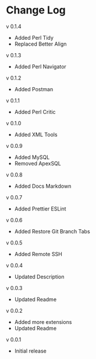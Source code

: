 # Change Log
v 0.1.4
- Added Perl Tidy
- Replaced Better Align

v 0.1.3
- Added Perl Navigator

v 0.1.2
- Added Postman

v 0.1.1
- Added Perl Critic

v 0.1.0
- Added XML Tools

v 0.0.9
- Added MySQL
- Removed ApexSQL

v 0.0.8
- Added Docs Markdown

v 0.0.7
- Added Prettier ESLint

v 0.0.6
- Added Restore Git Branch Tabs

v 0.0.5
- Added Remote SSH

v 0.0.4
- Updated Description

v 0.0.3
- Updated Readme

v 0.0.2
- Added more extensions
- Updated Readme

v 0.0.1
- Initial release
